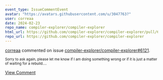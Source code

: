 ```yaml
---
event_type: IssueCommentEvent
avatar: "https://avatars.githubusercontent.com/u/3047763?"
user: correaa
date: 2024-02-23
repo_name: compiler-explorer/compiler-explorer
html_url: https://github.com/compiler-explorer/compiler-explorer/pull/6121
repo_url: https://github.com/compiler-explorer/compiler-explorer
---
```


<a href='https://github.com/correaa' target='_blank'>correaa</a> commented on issue <a href='https://github.com/compiler-explorer/compiler-explorer/pull/6121' target='_blank'>compiler-explorer/compiler-explorer#6121</a>.

<small>Sorry to ask again, please let me know if I am doing something wrong or if it is just a matter of waiting for a rebuild....</small>

<a href='https://github.com/compiler-explorer/compiler-explorer/pull/6121' target='_blank'>View Comment</a>